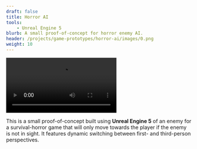 ```yaml
---
draft: false
title: Horror AI
tools: 
    - Unreal Engine 5
blurb: A small proof-of-concept for horror enemy AI.
header: /projects/game-prototypes/horror-ai/images/0.png
weight: 10
---
```


 <video class="self-center" controls>
  <source src="./captures/0.mp4" type="video/mp4">
Your browser does not support the video tag.
</video> 

This is a small proof-of-concept built using **Unreal Engine 5** of an enemy for a survival-horror game that will only move towards the player if the enemy is not in sight. It features dynamic switching between first- and third-person perspectives.

